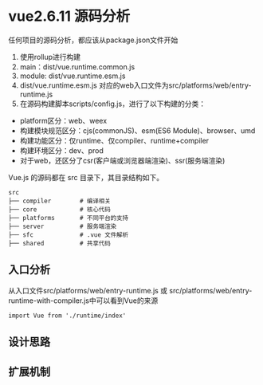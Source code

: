 # vue2.6.11 源码分析
任何项目的源码分析，都应该从package.json文件开始
1. 使用rollup进行构建
2. main：dist/vue.runtime.common.js
3. module: dist/vue.runtime.esm.js
4. dist/vue.runtime.esm.js 对应的web入口文件为src/platforms/web/entry-runtime.js
5. 在源码构建脚本scripts/config.js，进行了以下构建的分类：
  - platform区分：web、weex
  - 构建模块规范区分：cjs(commonJS)、esm(ES6 Module)、browser、umd
  - 构建功能区分：仅runtime、仅compiler、runtime+compiler
  - 构建环境区分：dev、prod
  - 对于web，还区分了csr(客户端或浏览器端渲染)、ssr(服务端渲染)

Vue.js 的源码都在 src 目录下，其目录结构如下。
```
src
├── compiler        # 编译相关 
├── core            # 核心代码 
├── platforms       # 不同平台的支持
├── server          # 服务端渲染
├── sfc             # .vue 文件解析
├── shared          # 共享代码
```
## 入口分析
从入口文件src/platforms/web/entry-runtime.js 或 src/platforms/web/entry-runtime-with-compiler.js中可以看到Vue的来源
```
import Vue from './runtime/index'
```
## 设计思路

## 扩展机制
